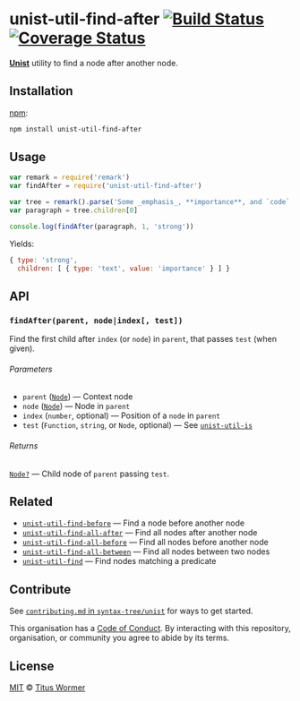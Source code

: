 # unist-util-find-after [![Build Status][travis-badge]][travis] [![Coverage Status][codecov-badge]][codecov]

[**Unist**][unist] utility to find a node after another node.

## Installation

[npm][]:

```bash
npm install unist-util-find-after
```

## Usage

```js
var remark = require('remark')
var findAfter = require('unist-util-find-after')

var tree = remark().parse('Some _emphasis_, **importance**, and `code`.')
var paragraph = tree.children[0]

console.log(findAfter(paragraph, 1, 'strong'))
```

Yields:

```js
{ type: 'strong',
  children: [ { type: 'text', value: 'importance' } ] }
```

## API

### `findAfter(parent, node|index[, test])`

Find the first child after `index` (or `node`) in `parent`, that passes `test`
(when given).

###### Parameters

*   `parent` ([`Node`][node]) — Context node
*   `node` ([`Node`][node]) — Node in `parent`
*   `index` (`number`, optional) — Position of a `node` in `parent`
*   `test` (`Function`, `string`, or `Node`, optional)
    — See [`unist-util-is`][is]

###### Returns

[`Node?`][node] — Child node of `parent` passing `test`.

## Related

*   [`unist-util-find-before`](https://github.com/syntax-tree/unist-util-find-before)
    — Find a node before another node
*   [`unist-util-find-all-after`](https://github.com/syntax-tree/unist-util-find-all-after)
    — Find all nodes after another node
*   [`unist-util-find-all-before`](https://github.com/syntax-tree/unist-util-find-all-before)
    — Find all nodes before another node
*   [`unist-util-find-all-between`](https://github.com/mrzmmr/unist-util-find-all-between)
    — Find all nodes between two nodes
*   [`unist-util-find`](https://github.com/blahah/unist-util-find)
    — Find nodes matching a predicate

## Contribute

See [`contributing.md` in `syntax-tree/unist`][contributing] for ways to get
started.

This organisation has a [Code of Conduct][coc].  By interacting with this
repository, organisation, or community you agree to abide by its terms.

## License

[MIT][license] © [Titus Wormer][author]

<!-- Definitions -->

[travis-badge]: https://img.shields.io/travis/syntax-tree/unist-util-find-after.svg

[travis]: https://travis-ci.org/syntax-tree/unist-util-find-after

[codecov-badge]: https://img.shields.io/codecov/c/github/syntax-tree/unist-util-find-after.svg

[codecov]: https://codecov.io/github/syntax-tree/unist-util-find-after

[npm]: https://docs.npmjs.com/cli/install

[license]: LICENSE

[author]: http://wooorm.com

[unist]: https://github.com/syntax-tree/unist

[node]: https://github.com/syntax-tree/unist#node

[is]: https://github.com/syntax-tree/unist-util-is

[contributing]: https://github.com/syntax-tree/unist/blob/master/contributing.md

[coc]: https://github.com/syntax-tree/unist/blob/master/code-of-conduct.md
